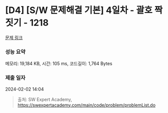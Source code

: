 # [D4] [S/W 문제해결 기본] 4일차 - 괄호 짝짓기 - 1218 

[문제 링크](https://swexpertacademy.com/main/code/problem/problemDetail.do?contestProbId=AV14eWb6AAkCFAYD) 

### 성능 요약

메모리: 19,184 KB, 시간: 105 ms, 코드길이: 1,764 Bytes

### 제출 일자

2024-02-02 14:04



> 출처: SW Expert Academy, https://swexpertacademy.com/main/code/problem/problemList.do